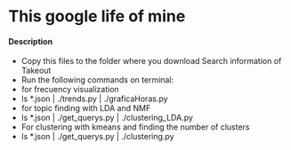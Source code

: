 This google life of mine
=========

#### Description  

- Copy this files to the folder where you download Search information of Takeout
- Run the following commands on terminal:
- for frecuency visualization
- ls *.json | ./trends.py | ./graficaHoras.py 
- for topic finding with LDA and NMF
- ls *.json | ./get_querys.py | ./clustering_LDA.py 
- For clustering with kmeans and finding the number of clusters
- ls *.json | ./get_querys.py | ./clustering.py